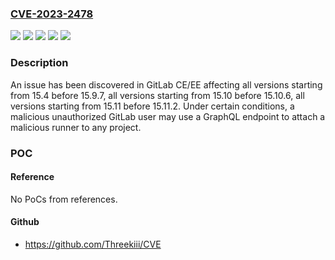### [CVE-2023-2478](https://cve.mitre.org/cgi-bin/cvename.cgi?name=CVE-2023-2478)
![](https://img.shields.io/static/v1?label=Product&message=GitLab&color=blue)
![](https://img.shields.io/static/v1?label=Version&message=%3E%3D15.10%2C%20%3C15.10.6%20&color=brightgreen)
![](https://img.shields.io/static/v1?label=Version&message=%3E%3D15.11%2C%20%3C15.11.2%20&color=brightgreen)
![](https://img.shields.io/static/v1?label=Version&message=%3E%3D15.4%2C%20%3C15.9.7%20&color=brightgreen)
![](https://img.shields.io/static/v1?label=Vulnerability&message=Incorrect%20permission%20assignment%20for%20critical%20resource%20in%20GitLab&color=brightgreen)

### Description

An issue has been discovered in GitLab CE/EE affecting all versions starting from 15.4 before 15.9.7, all versions starting from 15.10 before 15.10.6, all versions starting from 15.11 before 15.11.2. Under certain conditions, a malicious unauthorized GitLab user may use a GraphQL endpoint to attach a malicious runner to any project.

### POC

#### Reference
No PoCs from references.

#### Github
- https://github.com/Threekiii/CVE

